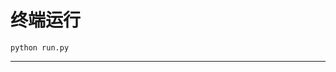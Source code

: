 # 终端运行

```shell
python run.py
```
***********************************************************************************************************************************************************************************************************************************************************************************************************************************************************************************************************************************************************************************************************************************************************************************************************************************************************************************************************************************************************************************************************************